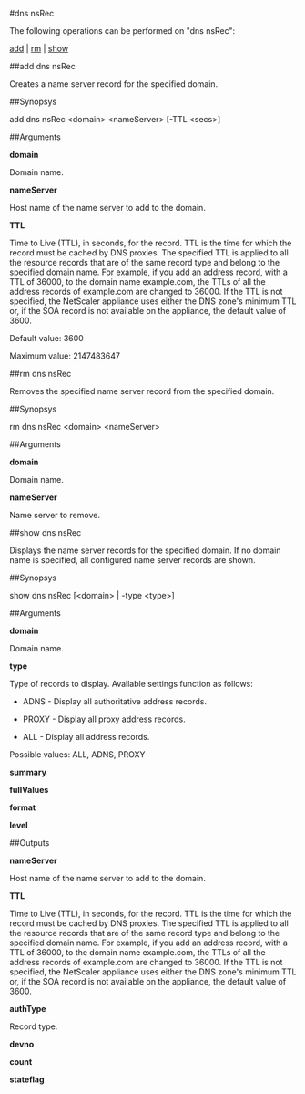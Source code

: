#dns nsRec

The following operations can be performed on "dns nsRec":


[add](#add-dns-nsrec) | [rm](#rm-dns-nsrec) | [show](#show-dns-nsrec)

##add dns nsRec

Creates a name server record for the specified domain.


##Synopsys

add dns nsRec &lt;domain> &lt;nameServer> [-TTL &lt;secs>]


##Arguments

<b>domain</b>
Domain name.

<b>nameServer</b>
Host name of the name server to add to the domain.

<b>TTL</b>
Time to Live (TTL), in seconds, for the record. TTL is the time for which the record must be cached by DNS proxies. The specified TTL is applied to all the resource records that are of the same record type and belong to the specified domain name. For example, if you add an address record, with a TTL of 36000, to the domain name example.com, the TTLs of all the address records of example.com are changed to 36000. If the TTL is not specified, the NetScaler appliance uses either the DNS zone's minimum TTL or, if the SOA record is not available on the appliance, the default value of 3600.
Default value: 3600
Maximum value: 2147483647



##rm dns nsRec

Removes the specified name server record from the specified domain.


##Synopsys

rm dns nsRec &lt;domain> &lt;nameServer>


##Arguments

<b>domain</b>
Domain name.

<b>nameServer</b>
Name server to remove.



##show dns nsRec

Displays the name server records for the specified domain. If no domain name is specified, all configured name server records are shown.


##Synopsys

show dns nsRec [&lt;domain> | -type &lt;type>]


##Arguments

<b>domain</b>
Domain name.

<b>type</b>
Type of records to display. Available settings function as follows:
* ADNS - Display all authoritative address records.
* PROXY - Display all proxy address records.
* ALL - Display all address records.
Possible values: ALL, ADNS, PROXY

<b>summary</b>

<b>fullValues</b>

<b>format</b>

<b>level</b>



##Outputs

<b>nameServer</b>
Host name of the name server to add to the domain.

<b>TTL</b>
Time to Live (TTL), in seconds, for the record. TTL is the time for which the record must be cached by DNS proxies. The specified TTL is applied to all the resource records that are of the same record type and belong to the specified domain name. For example, if you add an address record, with a TTL of 36000, to the domain name example.com, the TTLs of all the address records of example.com are changed to 36000. If the TTL is not specified, the NetScaler appliance uses either the DNS zone's minimum TTL or, if the SOA record is not available on the appliance, the default value of 3600.

<b>authType</b>
Record type.

<b>devno</b>

<b>count</b>

<b>stateflag</b>



